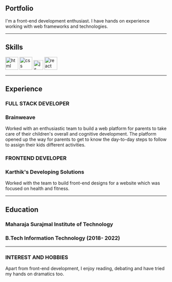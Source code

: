 ## Portfolio

I'm a front-end development enthusiast. I have hands on experience working with web frameworks and technologies. 

---

## Skills

<p align='left'>
  <img src="https://upload.wikimedia.org/wikipedia/commons/thumb/6/61/HTML5_logo_and_wordmark.svg/2048px-HTML5_logo_and_wordmark.svg.png" alt="html" width="40" height="40">
  <img src='https://upload.wikimedia.org/wikipedia/commons/thumb/d/d5/CSS3_logo_and_wordmark.svg/1200px-CSS3_logo_and_wordmark.svg.png' alt="css" width="40" height="40">
  <img src='https://upload.wikimedia.org/wikipedia/commons/6/6a/JavaScript-logo.png' height='30' width='auto' alt="js">
   <img src="https://upload.wikimedia.org/wikipedia/commons/thumb/a/a7/React-icon.svg/1280px-React-icon.svg.png" alt="react" width="auto" height="40"/>
   
</p>

---

## Experience

### **FULL STACK DEVELOPER**
### Brainweave

Worked with an enthusiastic team to build a web platform for parents to take care of their children's overall and cognitive development. The platform opened up the way for parents to get to know the day-to-day steps to follow to assign their kids different activities. 

### **FRONTEND DEVELOPER**
### Karthik's Developing Solutions

Worked with the team to build front-end designs for a website which was focused on health and fitness.

---

## Education

### **Maharaja Surajmal Institute of Technology**
### B.Tech Information Technology (2018- 2022)


---

### INTEREST AND HOBBIES
Apart from front-end development, I enjoy reading, debating and have tried my hands on dramatics too.



